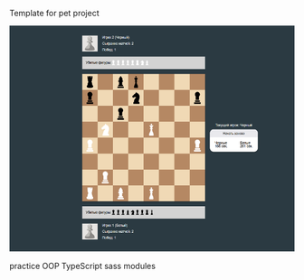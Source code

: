 Template for pet project

<img src="./public/test_game.png" width="600" height="400" title="hover text">

practice OOP
TypeScript
sass modules
